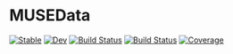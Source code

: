 # MUSEData

[![Stable](https://img.shields.io/badge/docs-stable-blue.svg)](https://JBrinchmann.github.io/MUSEData.jl/stable)
[![Dev](https://img.shields.io/badge/docs-dev-blue.svg)](https://JBrinchmann.github.io/MUSEData.jl/dev)
[![Build Status](https://github.com/JBrinchmann/MUSEData.jl/actions/workflows/CI.yml/badge.svg?branch=main)](https://github.com/JBrinchmann/MUSEData.jl/actions/workflows/CI.yml?query=branch%3Amain)
[![Build Status](https://travis-ci.com/JBrinchmann/MUSEData.jl.svg?branch=main)](https://travis-ci.com/JBrinchmann/MUSEData.jl)
[![Coverage](https://codecov.io/gh/JBrinchmann/MUSEData.jl/branch/main/graph/badge.svg)](https://codecov.io/gh/JBrinchmann/MUSEData.jl)
